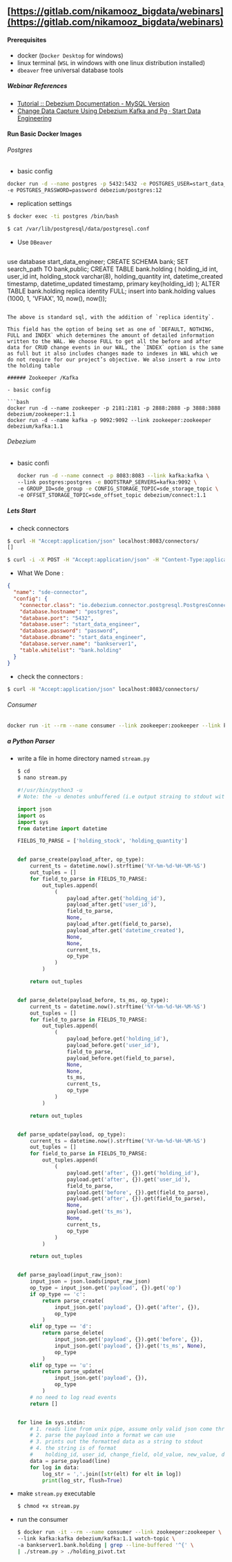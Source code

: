 ## [https://gitlab.com/nikamooz_bigdata/webinars](https://gitlab.com/nikamooz_bigdata/webinars)

#### Prerequisites

- docker (`Docker Desktop` for windows)
- linux terminal (`WSL` in windows  with one linux distribution installed)
- `dbeaver` free universal database tools



##### Webinar References 

- [Tutorial :: Debezium Documentation - MySQL Version](https://debezium.io/documentation/reference/tutorial.html)
-  [Change Data Capture Using Debezium Kafka and Pg · Start Data Engineering](https://www.startdataengineering.com/post/change-data-capture-using-debezium-kafka-and-pg/)



#### Run Basic Docker Images

###### Postgres

- basic config

```bash
docker run -d --name postgres -p 5432:5432 -e POSTGRES_USER=start_data_engineer \
-e POSTGRES_PASSWORD=password debezium/postgres:12
```

- replication settings

```bash
$ docker exec -ti postgres /bin/bash

$ cat /var/lib/postgresql/data/postgresql.conf


```

- Use `DBeaver `

  ```sql
use database start_data_engineer;
  CREATE SCHEMA bank;
  SET search_path TO bank,public;
  CREATE TABLE bank.holding (
      holding_id int,
      user_id int,
      holding_stock varchar(8),
      holding_quantity int,
      datetime_created timestamp,
      datetime_updated timestamp,
      primary key(holding_id)
  );
  ALTER TABLE bank.holding replica identity FULL;
  insert into bank.holding values (1000, 1, 'VFIAX', 10, now(), now());
  ```

 The above is standard sql, with the addition of `replica identity`. 

This field has the option of being set as one of `DEFAULT, NOTHING, FULL and INDEX` which determines the amount of detailed information written to the WAL. We choose FULL to get all the before and after data for CRUD change events in our WAL, the `INDEX` option is the same as full but it also includes changes made to indexes in WAL which we do not require for our project’s objective. We also insert a row into the holding table

###### Zookeeper /Kafka

- basic config 

```bash
docker run -d --name zookeeper -p 2181:2181 -p 2888:2888 -p 3888:3888 debezium/zookeeper:1.1
docker run -d --name kafka -p 9092:9092 --link zookeeper:zookeeper debezium/kafka:1.1
```



###### Debezium

- basic confi

  ```bash
  docker run -d --name connect -p 8083:8083 --link kafka:kafka \
  --link postgres:postgres -e BOOTSTRAP_SERVERS=kafka:9092 \
  -e GROUP_ID=sde_group -e CONFIG_STORAGE_TOPIC=sde_storage_topic \
  -e OFFSET_STORAGE_TOPIC=sde_offset_topic debezium/connect:1.1
  ```



##### Lets Start

- check connectors 

```bash
$ curl -H "Accept:application/json" localhost:8083/connectors/
[]

$ curl -i -X POST -H "Accept:application/json" -H "Content-Type:application/json" localhost:8083/connectors/ -d '{"name": "sde-connector", "config": {"connector.class": "io.debezium.connector.postgresql.PostgresConnector", "database.hostname": "postgres", "database.port": "5432", "database.user": "start_data_engineer", "database.password": "password", "database.dbname" : "start_data_engineer", "database.server.name": "bankserver1", "table.whitelist": "bank.holding"}}'


```



- What We Done : 

```json
{
  "name": "sde-connector",
  "config": {
    "connector.class": "io.debezium.connector.postgresql.PostgresConnector",
    "database.hostname": "postgres",
    "database.port": "5432",
    "database.user": "start_data_engineer",
    "database.password": "password",
    "database.dbname": "start_data_engineer",
    "database.server.name": "bankserver1",
    "table.whitelist": "bank.holding"
  }
}

```



- check the connectors :

```bash
$ curl -H "Accept:application/json" localhost:8083/connectors/
```



###### Consumer

```bash
docker run -it --rm --name consumer --link zookeeper:zookeeper --link kafka:kafka debezium/kafka:1.1 watch-topic -a bankserver1.bank.holding --max-messages 1 | grep '^{' | jq
```



##### a Python Parser

- write a file in home directory named `stream.py`

  ```bash
  $ cd 
  $ nano stream.py
  
  
  ```

  ```python
  #!/usr/bin/python3 -u
  # Note: the -u denotes unbuffered (i.e output straing to stdout without buffering data and then writing to stdout)
  
  import json
  import os
  import sys
  from datetime import datetime
  
  FIELDS_TO_PARSE = ['holding_stock', 'holding_quantity']
  
  
  def parse_create(payload_after, op_type):
      current_ts = datetime.now().strftime('%Y-%m-%d-%H-%M-%S')
      out_tuples = []
      for field_to_parse in FIELDS_TO_PARSE:
          out_tuples.append(
              (
                  payload_after.get('holding_id'),
                  payload_after.get('user_id'),
                  field_to_parse,
                  None,
                  payload_after.get(field_to_parse),
                  payload_after.get('datetime_created'),
                  None,
                  None,
                  current_ts,
                  op_type
              )
          )
  
      return out_tuples
  
  
  def parse_delete(payload_before, ts_ms, op_type):
      current_ts = datetime.now().strftime('%Y-%m-%d-%H-%M-%S')
      out_tuples = []
      for field_to_parse in FIELDS_TO_PARSE:
          out_tuples.append(
              (
                  payload_before.get('holding_id'),
                  payload_before.get('user_id'),
                  field_to_parse,
                  payload_before.get(field_to_parse),
                  None,
                  None,
                  ts_ms,
                  current_ts,
                  op_type
              )
          )
  
      return out_tuples
  
  
  def parse_update(payload, op_type):
      current_ts = datetime.now().strftime('%Y-%m-%d-%H-%M-%S')
      out_tuples = []
      for field_to_parse in FIELDS_TO_PARSE:
          out_tuples.append(
              (
                  payload.get('after', {}).get('holding_id'),
                  payload.get('after', {}).get('user_id'),
                  field_to_parse,
                  payload.get('before', {}).get(field_to_parse),
                  payload.get('after', {}).get(field_to_parse),
                  None,
                  payload.get('ts_ms'),
                  None,
                  current_ts,
                  op_type
              )
          )
  
      return out_tuples
  
  
  def parse_payload(input_raw_json):
      input_json = json.loads(input_raw_json)
      op_type = input_json.get('payload', {}).get('op')
      if op_type == 'c':
          return parse_create(
              input_json.get('payload', {}).get('after', {}),
              op_type
          )
      elif op_type == 'd':
          return parse_delete(
              input_json.get('payload', {}).get('before', {}),
              input_json.get('payload', {}).get('ts_ms', None),
              op_type
          )
      elif op_type == 'u':
          return parse_update(
              input_json.get('payload', {}),
              op_type
          )
      # no need to log read events
      return []
  
  
  for line in sys.stdin:
      # 1. reads line from unix pipe, assume only valid json come through
      # 2. parse the payload into a format we can use
      # 3. prints out the formatted data as a string to stdout
      # 4. the string is of format
      #    holding_id, user_id, change_field, old_value, new_value, datetime_created, datetime_updated, datetime_deleted, datetime_inserted
      data = parse_payload(line)
      for log in data:
          log_str = ','.join([str(elt) for elt in log])
          print(log_str, flush=True)
  ```

- make `stream.py` executable

  ```bash
  $ chmod +x stream.py
  ```
  
  
  
- run the consumer 

  ```bash
  $ docker run -it --rm --name consumer --link zookeeper:zookeeper \
  --link kafka:kafka debezium/kafka:1.1 watch-topic \
  -a bankserver1.bank.holding | grep --line-buffered '^{' \
  | ./stream.py > ./holding_pivot.txt
  ```
  
  
  
  




